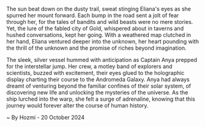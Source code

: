 
The sun beat down on the dusty trail, sweat stinging Eliana's eyes as she spurred her mount forward. Each bump in the road sent a jolt of fear through her, for the tales of bandits and wild beasts were no mere stories. Yet, the lure of the fabled city of Gold, whispered about in taverns and hushed conversations, kept her going. With a weathered map clutched in her hand, Eliana ventured deeper into the unknown, her heart pounding with the thrill of the unknown and the promise of riches beyond imagination. 

The sleek, silver vessel hummed with anticipation as Captain Anya prepped for the interstellar jump. Her crew, a motley band of explorers and scientists, buzzed with excitement, their eyes glued to the holographic display charting their course to the Andromeda Galaxy. Anya had always dreamt of venturing beyond the familiar confines of their solar system, of discovering new life and unlocking the mysteries of the universe. As the ship lurched into the warp, she felt a surge of adrenaline, knowing that this journey would forever alter the course of human history. 

~ By Hozmi - 20 October 2024
